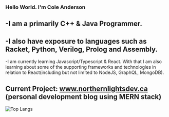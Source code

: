 ### Hello World. I'm Cole Anderson

-I am a primarily C++ & Java Programmer. 
---
-I also have exposure to languages such as Racket, Python, Verilog, Prolog and Assembly. 
---
-I am currently learning Javascript/Typescript & React. With that I am also learning about some of the supporting frameworks and technologies in relation to React(including but not limited to NodeJS, GraphQL, MongoDB). 

Current Project: www.northernlightsdev.ca (personal development blog using MERN stack)
---

![Top Langs](https://github-readme-stats.vercel.app/api/top-langs/?username=sinpulse&langs_count=10&theme=tokyonight&&exclude_repo=ALUProject-4210,computerArchitecture-3615,halo-devkit&hide=css,makefile,html,cmake,shell&layout=compact)


